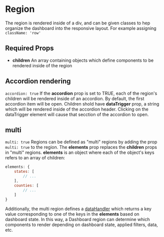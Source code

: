 # Region

The region is rendered inside of a div, and can be given classes to hep organize the dashboard into the responsive layout. For example assigning `className: 'row'`

## Required Props
* **children** An array containing objects which define components to be rendered inside of the region

## Accordion rendering
`accordion: true`
If the **accordion** prop is set to TRUE, each of the region's children will be rendered inside of an accordion. By default, the first accordion item will be open. Children shold have **dataTrigger** prop, a string which will be rendered inside of the accordion header. Clicking on the dataTrigger element will cause that secction of the accordion to open.

## multi
`multi: true`
Regions can be defined as "multi" regions by adding the prop `multi: true` to the region. The **elements** prop replaces the **children** props in "multi" regions. **elements** is an object where each of the object's keys refers to an array of children:

```javascript
elements: {
    states: [
        // ...
    ],
    counties: [
        // ...
    ]
}
```

Additionally, the multi region defines a [dataHandler](../dataHandlers) which returns a key value corresponding to one of the keys in the **elements** based on dashboard state. In this way, a Dashboard region can determine which components to render depending on dashboard state, applied filters, data, etc.
